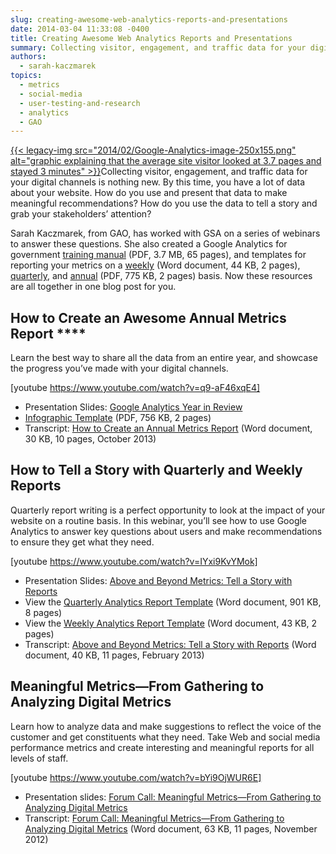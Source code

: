 ```yaml
---
slug: creating-awesome-web-analytics-reports-and-presentations
date: 2014-03-04 11:33:08 -0400
title: Creating Awesome Web Analytics Reports and Presentations
summary: Collecting visitor, engagement, and traffic data for your digital channels is nothing new. By this time, you have a lot of data about your website. How do you use and present that data to make meaningful recommendations?
authors:
  - sarah-kaczmarek
topics:
  - metrics
  - social-media
  - user-testing-and-research
  - analytics
  - GAO
---
```


[{{< legacy-img src="2014/02/Google-Analytics-image-250x155.png" alt="graphic explaining that the average site visitor looked at 3.7 pages and stayed 3 minutes" >}}](https://s3.amazonaws.com/digitalgov/_legacy-img/2014/02/Google-Analytics-image.png)Collecting visitor, engagement, and traffic data for your digital channels is nothing new. By this time, you have a lot of data about your website. How do you use and present that data to make meaningful recommendations? How do you use the data to tell a story and grab your stakeholders’ attention?

Sarah Kaczmarek, from GAO, has worked with GSA on a series of webinars to answer these questions. She also created a Google Analytics for government [training manual](https://s3.amazonaws.com/digitalgov/_legacy-img/2014/05/2ND_EDITION__GOOGLE_ANALYTICS_FOR_GOVERNMENT_TRAINING_MANUAL-4.pdf) (PDF, 3.7 MB, 65 pages), and templates for reporting your metrics on a [weekly](https://s3.amazonaws.com/digitalgov/_legacy-img/2014/03/google-analytics-sample-weekly-report.docx) (Word document, 44 KB, 2 pages), [quarterly](https://s3.amazonaws.com/digitalgov/_legacy-img/2014/03/google-analytics-sample-quarterly-report.docx), and [annual](https://s3.amazonaws.com/digitalgov/_legacy-img/2014/03/google-analytics-template.pdf) (PDF, 775 KB, 2 pages) basis. Now these resources are all together in one blog post for you.

## How to Create an Awesome Annual Metrics Report ****

Learn the best way to share all the data from an entire year, and showcase the progress you’ve made with your digital channels.

[youtube https://www.youtube.com/watch?v=q9-aF46xqE4]
  
[
  ](http://www.youtube.com/watch?v=q9-aF46xqE4) 

  * Presentation Slides: [Google Analytics Year in Review](http://prezi.com/wy2flvzotlos/google-analytics-year-in-review-for-gsa/?utm_campaign=share&utm_medium=copy)
  * [Infographic Template](https://s3.amazonaws.com/digitalgov/_legacy-img/2014/03/google-analytics-template.pdf) (PDF, 756 KB, 2 pages)
  * Transcript: [How to Create an Annual Metrics Report](https://s3.amazonaws.com/digitalgov/_legacy-img/2014/03/how-to-create-an-annual-report-transcript.docx) (Word document, 30 KB, 10 pages, October 2013)

## **How to Tell a Story with Quarterly and Weekly Reports** 

Quarterly report writing is a perfect opportunity to look at the impact of your website on a routine basis. In this webinar, you’ll see how to use Google Analytics to answer key questions about users and make recommendations to ensure they get what they need.

[youtube https://www.youtube.com/watch?v=IYxi9KvYMok]
  
[
  ](http://www.youtube.com/watch?v=IYxi9KvYMok) 

  * Presentation Slides: [Above and Beyond Metrics: Tell a Story with Reports](http://prezi.com/gn9m4ens8fua/above-beyond-metrics-tell-a-story-with-reports)
  * View the [Quarterly Analytics Report Template](https://s3.amazonaws.com/digitalgov/_legacy-img/2014/03/google-analytics-sample-quarterly-report.docx) (Word document, 901 KB, 8 pages)
  * View the [Weekly Analytics Report Template](https://s3.amazonaws.com/digitalgov/_legacy-img/2014/03/google-analytics-sample-weekly-report.docx) (Word document, 43 KB, 2 pages)
  * Transcript: [Above and Beyond Metrics: Tell a Story with Reports](https://s3.amazonaws.com/digitalgov/_legacy-img/2014/03/beyond-metrics-transcript.docx) (Word document, 40 KB, 11 pages, February 2013)

## Meaningful Metrics—From Gathering to Analyzing Digital Metrics

Learn how to analyze data and make suggestions to reflect the voice of the customer and get constituents what they need. Take Web and social media performance metrics and create interesting and meaningful reports for all levels of staff.

[youtube https://www.youtube.com/watch?v=bYi9OjWUR6E]
  
[
  ](http://www.youtube.com/watch?v=bYi9OjWUR6E) 

  * Presentation slides: [Forum Call: Meaningful Metrics—From Gathering to Analyzing Digital Metrics](http://prezi.com/xpbsiej32l1s/metrics-progress/)
  * Transcript: [Forum Call: Meaningful Metrics—From Gathering to Analyzing Digital Metrics](https://s3.amazonaws.com/digitalgov/_legacy-img/2014/03/forum-call-meaningful-metrics-transcript.docx) (Word document, 63 KB, 11 pages, November 2012)